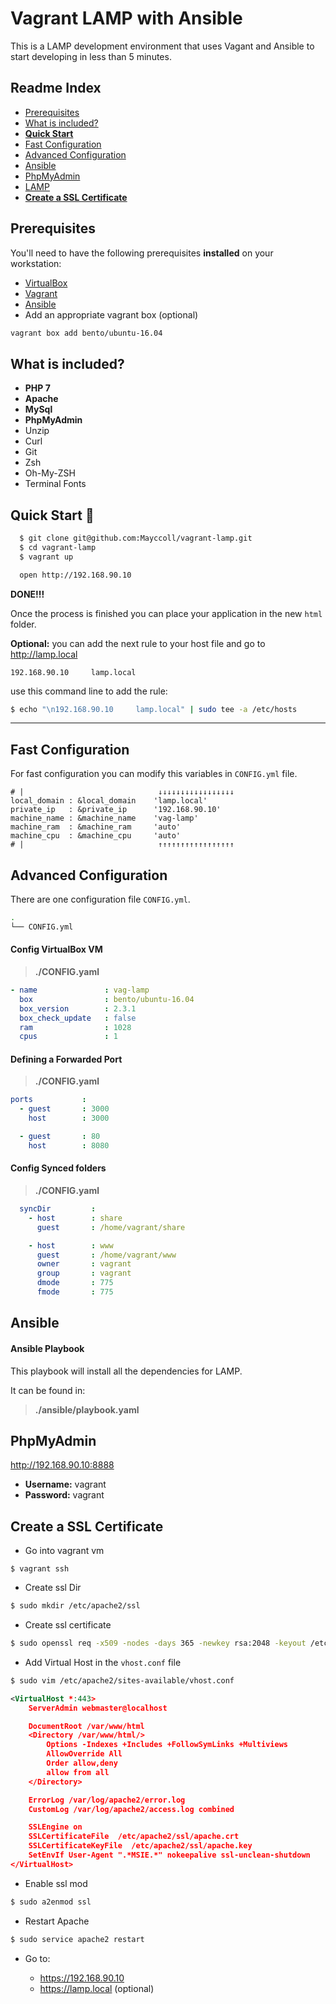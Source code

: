 # Vagrant LAMP with Ansible

This is a LAMP development environment that uses Vagant and Ansible to start developing in less than 5 minutes.


## Readme Index

- [Prerequisites](https://github.com/Mayccoll/vagrant-lamp#prerequisites)
- [What is included?](https://github.com/Mayccoll/vagrant-lamp#what-is-included)
- **[Quick Start](https://github.com/Mayccoll/vagrant-lamp#quick-start-checkered_flag)**
- [Fast Configuration](https://github.com/Mayccoll/vagrant-lamp#fast-configuration)
- [Advanced Configuration](https://github.com/Mayccoll/vagrant-lamp#advanced-configuration)
- [Ansible](https://github.com/Mayccoll/vagrant-lamp#ansible)
- [PhpMyAdmin](https://github.com/Mayccoll/vagrant-lamp#phpmyadmin)
- [LAMP](https://github.com/Mayccoll/vagrant-lamp#lamp)
- **[Create a SSL Certificate](https://github.com/Mayccoll/vagrant-lamp#create-a-ssl-certificate)**



## Prerequisites

You'll need to have the following prerequisites **installed** on your workstation:

* [VirtualBox](https://www.virtualbox.org/)
* [Vagrant](http://www.vagrantup.com/)
* [Ansible](http://www.ansibleworks.com)
* Add an appropriate vagrant box (optional)
```bash
vagrant box add bento/ubuntu-16.04
```

## What is included?

- **PHP 7**
- **Apache**
- **MySql**
- **PhpMyAdmin**
- Unzip
- Curl
- Git
- Zsh
- Oh-My-ZSH
- Terminal Fonts

## Quick Start :checkered_flag:


```bash
  $ git clone git@github.com:Mayccoll/vagrant-lamp.git
  $ cd vagrant-lamp
  $ vagrant up

  open http://192.168.90.10
```

**DONE!!!**

Once the process is finished you can place your application in the new ```html``` folder.


**Optional:**
you can add the next rule to your host file and go to  http://lamp.local

```bashbash
192.168.90.10     lamp.local
```

use this command line to add the rule:

```bash
$ echo "\n192.168.90.10     lamp.local" | sudo tee -a /etc/hosts
```

-----


## Fast Configuration

For fast configuration you can modify this variables in ```CONFIG.yml``` file.

```ỳaml
# |                              ↓↓↓↓↓↓↓↓↓↓↓↓↓↓↓↓↓
local_domain : &local_domain    'lamp.local'
private_ip   : &private_ip      '192.168.90.10'
machine_name : &machine_name    'vag-lamp'
machine_ram  : &machine_ram     'auto'
machine_cpu  : &machine_cpu     'auto'
# |                              ↑↑↑↑↑↑↑↑↑↑↑↑↑↑↑↑↑
```

## Advanced Configuration

There are one configuration file ```CONFIG.yml```.

```bash
.
└── CONFIG.yml

```

#### Config VirtualBox VM

  > **./CONFIG.yaml**

```yaml
- name               : vag-lamp
  box                : bento/ubuntu-16.04
  box_version        : 2.3.1
  box_check_update   : false
  ram                : 1028
  cpus               : 1
```

#### Defining a Forwarded Port

  > **./CONFIG.yaml**

```yaml
ports           :
  - guest       : 3000
    host        : 3000

  - guest       : 80
    host        : 8080
```

#### Config Synced folders

  > **./CONFIG.yaml**

```yaml
  syncDir         :
    - host        : share
      guest       : /home/vagrant/share

    - host        : www
      guest       : /home/vagrant/www
      owner       : vagrant
      group       : vagrant
      dmode       : 775
      fmode       : 775
```


## Ansible


#### Ansible Playbook

This playbook will install all the dependencies for LAMP.

It can be found in:

  > **./ansible/playbook.yaml**


## PhpMyAdmin

http://192.168.90.10:8888

- **Username:** vagrant
- **Password:** vagrant


##  Create a SSL Certificate

- Go into vagrant vm

```
$ vagrant ssh
```

- Create ssl Dir

```bash
$ sudo mkdir /etc/apache2/ssl
```

- Create ssl certificate

```bash
$ sudo openssl req -x509 -nodes -days 365 -newkey rsa:2048 -keyout /etc/apache2/ssl/apache.key -out /etc/apache2/ssl/apache.crt
```

- Add Virtual Host in the ```vhost.conf``` file

```bash
$ sudo vim /etc/apache2/sites-available/vhost.conf
```

```xml
<VirtualHost *:443>
    ServerAdmin webmaster@localhost

    DocumentRoot /var/www/html
    <Directory /var/www/html/>
        Options -Indexes +Includes +FollowSymLinks +Multiviews
        AllowOverride All
        Order allow,deny
        allow from all
    </Directory>

    ErrorLog /var/log/apache2/error.log
    CustomLog /var/log/apache2/access.log combined

    SSLEngine on
    SSLCertificateFile  /etc/apache2/ssl/apache.crt
    SSLCertificateKeyFile  /etc/apache2/ssl/apache.key
    SetEnvIf User-Agent ".*MSIE.*" nokeepalive ssl-unclean-shutdown
</VirtualHost>
```

- Enable ssl mod

```bash
$ sudo a2enmod ssl
```

- Restart Apache

```bash
$ sudo service apache2 restart
```

- Go to:

    - https://192.168.90.10
    - https://lamp.local (optional)
